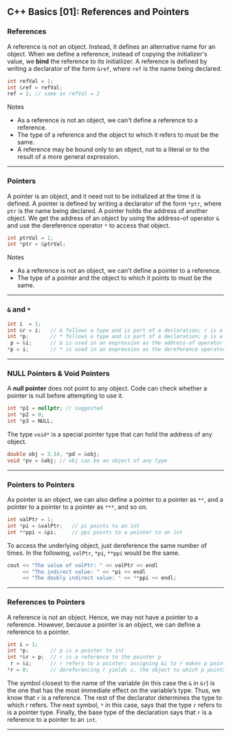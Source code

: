 ## C++ Basics [01]: References and Pointers

### References
A reference is not an object. Instead, it defines an alternative name for an object. When we define a reference, instead of copying the initializer's value, we **bind** the reference to its initialiizer. A reference is defined by writing a declarator of the form `&ref`, where `ref` is the name being declared.
```cpp
int refVal = 1;
int &ref = refVal;
ref = 2; // same as refVal = 2
```
Notes  

- As a reference is not an object, we can't define a reference to a reference.
- The type of a reference and the object to which it refers to must be the same.
- A reference may be bound only to an object, not to a literal or to the result of a more general expression.

---
### Pointers
A pointer is an object, and it need not to be initialized at the time it is defined. A pointer is defined by writing a declarator of the form `*ptr`, where `ptr` is the name being declared. A pointer holds the address of another object. We get the address of an object by using the address-of operator `&` and use the dereference operator `*` to access that object.
```cpp
int ptrVal = 1;
int *ptr = &ptrVal;
```
Notes  

- As a reference is not an object, we can't define a pointer to a reference.
- The type of a pointer and the object to which it points to must be the same.

---
### `&` and `*`
```cpp
int i  = 1;
int &r = i;   // & follows a type and is part of a declaration; r is a reference
int *p;       // * follows a type and is part of a declaration; p is a pointer
 p = &i;      // & is used in an expression as the address-of operator
*p = i;       // * is used in an expression as the dereference operator
```

---
### NULL Pointers & Void Pointers
A **null pointer** does not point to any object. Code can check whether a pointer is null before attempting to use it.
```cpp
int *p1 = nullptr; // suggested
int *p2 = 0;
int *p3 = NULL;
```

The type `void*` is a special pointer type that can hold the address of any object.
```cpp
double obj = 3.14, *pd = &obj;
void *pv = &obj; // obj can be an object of any type
```

---
### Pointers to Pointers
As pointer is an object, we can also define a pointer to a pointer as `**`, and a pointer to a pointer to a pointer as `***`, and so on. 
```cpp
int valPtr = 1;
int *pi = &valPtr;   // pi points to an int
int **ppi = &pi;     // ppi points to a pointer to an int
```
To access the underlying object, just dereference the same number of times. In the following, `valPtr`, `*pi`, `**ppi` would be the same.
```cpp
cout << "The value of valPtr: " << valPtr << endl
     << "The indirect value: " << *pi << endl
     << "The doubly indirect value: " << **ppi << endl;
```

---
### References to Pointers
A reference is not an object. Hence, we may not have a pointer to a reference. However, because a pointer is an object, we can define a reference to a pointer.
```cpp
int i = 1;
int *p;       // p is a pointer to int
int *&r = p;  // r is a reference to the pointer p
 r = &i;      // r refers to a pointer; assigning &i to r makes p point to i
*r = 0;       // dereferencing r yields i, the object to which p points; changes i to 0
```
The symbol closest to the name of the variable (in this case the `&` in `&r`) is the one that has the most immediate effect on the variable’s type. Thus, we know that `r` is a reference. The rest of the declarator determines the type to which r refers. The next symbol, `*` in this case, says that the type `r` refers to is a pointer type. Finally, the base type of the declaration says that `r` is a reference to a pointer to an `int`.

---
